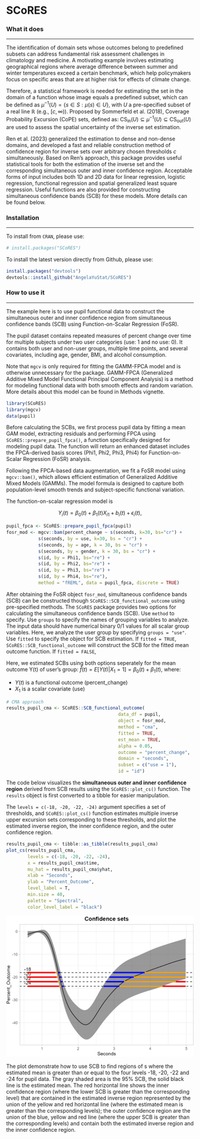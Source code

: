 
<!-- README.md is generated from README.Rmd. Please edit that file -->

# SCoRES

### What it does

------------------------------------------------------------------------

The identification of domain sets whose outcomes belong to predefined
subsets can address fundamental risk assessment challenges in
climatology and medicine. A motivating example involves estimating
geographical regions where average difference between summer and winter
temperatures exceed a certain benchmark, which help policymakers focus
on specific areas that are at higher risk for effects of climate change.

Therefore, a statistical framework is needed for estimating the set in
the domain of a function whose image equals a predefined subset, which
can be defined as $\mu^{-1}(U) = \{s \in S: \mu(s) \in U\}$, with $U$ a
pre-specified subset of a real line $\mathbb{R}$ (e.g., \[*c*, ∞)).
Proposed by Sommerfeld et al. (2018), Coverage Probability Excursion
(CoPE) sets, defined as: CS<sub>in</sub>(*U*) ⊆ *μ*<sup>−1</sup>(*U*) ⊆ CS<sub>out</sub>(*U*)
are used to assess the spatial uncertainty of the inverse set
estimation.

Ren et al. (2023) generalized the estimation to dense and non-dense
domains, and developed a fast and reliable construction method of
confidence region for inverse sets over arbitrary chosen thresholds $c$
simultaneously. Based on Ren’s approach, this package provides useful
statistical tools for both the estimation of the inverse set and the
corresponding simultaneous outer and inner confidence region.
Acceptable forms of input includes both 1D and 2D data for linear
regression, logistic regression, functional regression and spatial
generalized least square regression. Useful functions are also provided
for constructing simultaneous confidence bands (SCB) for these models.
More details can be found below.

### Installation

------------------------------------------------------------------------

To install from `CRAN`, please use:

``` r
# install.packages("SCoRES")
```

To install the latest version directly from Github, please use:

``` r
install.packages("devtools")
devtools::install_github("AngelaYuStat/SCoRES")
```

### How to use it

------------------------------------------------------------------------

The example here is to use pupil functional data to construct the
simultaneous outer and inner confidence region from simultaneous
confidence bands (SCB) using Function-on-Scalar Regression (FoSR).

The pupil dataset contains repeated measures of percent change over time
for multiple subjects under two user categories (use: 1 and no use: 0).
It contains both user and non-user groups, multiple time points, and
several covariates, including age, gender, BMI, and alcohol consumption.

Note that `mgcv` is only required for fitting the GAMM-FPCA model and is otherwise
unnecessary for the package. GAMM-FPCA (Generalized Additive Mixed Model Functional 
Principal Component Analysis) is a method for modeling functional data with both 
smooth effects and random variation. More details about this model can be found 
in Methods vignette.

``` r
library(SCoRES)
library(mgcv)
data(pupil)
```

Before calculating the SCBs, we first process pupil data by fitting a
mean GAM model, extracting residuals and performing FPCA using
`SCoRES::prepare_pupil_fpca()`, a function specifically designed for modeling 
pupil data. The function will return an enhanced dataset includes the FPCA-derived 
basis scores (Phi1, Phi2, Phi3, Phi4) for Function-on-Scalar Regression (FoSR) 
analysis.

Following the FPCA-based data augmentation, we fit a FoSR model using
`mgcv::bam()`, which allows efficient estimation of Generalized Additive
Mixed Models (GAMMs). The model formula is designed to capture both
population-level smooth trends and subject-specific functional
variation.

The function-on-scalar regression model is

$$ 
Y_i(t) = \beta_0(t) + \beta_1(t) X_{i1} + b_i(t) + \epsilon_i(t),
$$

``` r
pupil_fpca <- SCoRES::prepare_pupil_fpca(pupil)
fosr_mod <- mgcv::bam(percent_change ~ s(seconds, k=30, bs="cr") +
            s(seconds, by = use, k=30, bs = "cr") +
            s(seconds, by = age, k = 30, bs = "cr") +
            s(seconds, by = gender, k = 30, bs = "cr") +
            s(id, by = Phi1, bs="re") +
            s(id, by = Phi2, bs="re") +
            s(id, by = Phi3, bs="re") +
            s(id, by = Phi4, bs="re"),
            method = "fREML", data = pupil_fpca, discrete = TRUE)
```

After obtaining the FoSR object `fosr_mod`, simultaneous confidence
bands (SCB) can be constructed though `SCoRES::SCB_functional_outcome`
using pre-specified methods. The `SCoRES` package provides two options
for calculating the simultaneous confidence bands (SCB). Use `method` to
specify. Use `groups` to specify the names of grouping variables to
analyze. The input data should have numerical binary 0/1 values for all
scalar group variables. Here, we analyze the user group by specifying
`groups = "use"`. Use `fitted` to specify the object for SCB estimation.
If `fitted = TRUE`, `SCoRES::SCB_functional_outcome` will construct the
SCB for the fitted mean outcome function. If `fitted = FALSE`,

Here, we estimated SCBs using both options seperately for the mean
outcome Y(t) of user’s group: 
$\hat{f}(t) = E[Y(t) | X_{1} = 1]= \beta_0(t) + \beta_1(t),$
where:

- $Y(t)$ is a functional outcome (percent_change)
- $X_{1}$ is a scalar covariate (use)

``` r
# CMA approach
results_pupil_cma <- SCoRES::SCB_functional_outcome(
                                          data_df = pupil,
                                          object = fosr_mod, 
                                          method = "cma",
                                          fitted = TRUE,
                                          est_mean = TRUE, 
                                          alpha = 0.05, 
                                          outcome = "percent_change",
                                          domain = "seconds", 
                                          subset = c("use = 1"), 
                                          id = "id")
```

The code below visualizes the **simultaneous outer and inner confidence region** 
derived from SCB results using the `SCoRES::plot_cs()`
function. The `results` object is first converted to a tibble for easier
manipulation.

The `levels = c(-18, -20, -22, -24)` argument specifies a set of
thresholds, and `SCoRES::plot_cs()` function estimates multiple inverse
upper excursion sets corresponding to these thresholds, and plot the
estimated inverse region, the inner confidence region, and the outer
confidence region.

``` r
results_pupil_cma <- tibble::as_tibble(results_pupil_cma)
plot_cs(results_pupil_cma,
        levels = c(-18, -20, -22, -24), 
        x = results_pupil_cma$time, 
        mu_hat = results_pupil_cma$yhat, 
        xlab = "Seconds", 
        ylab = "Percent_Outcome", 
        level_label = T, 
        min.size = 40, 
        palette = "Spectral", 
        color_level_label = "black")
```

![](man/figures/pupil_plot_cs_cma-1.png)<!-- -->

The plot demonstrate how to use SCB to find regions of s where the
estimated mean is greater than or equal to the four levels -18, -20, -22
and -24 for pupil data. The gray shaded area is the 95% SCB, the solid
black line is the estimated mean. The red horizontal line shows the
inner confidence region (where the lower SCB is greater than the
corresponding level) that are contained in the estimated inverse region
represented by the union of the yellow and red horizontal line (where
the estimated mean is greater than the corresponding levels); the outer
confidence region are the union of the blue, yellow and red line (where
the upper SCB is greater than the corresponding levels) and contain both
the estimated inverse region and the inner confidence region.
